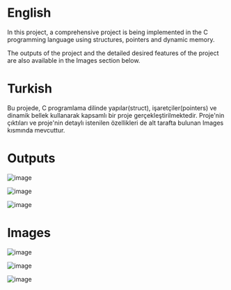 # English
In this project, a comprehensive project is being implemented in the C programming language using structures, pointers and dynamic memory.

The outputs of the project and the detailed desired features of the project are also available in the Images section below.

# Turkish
Bu projede, C programlama dilinde yapılar(struct), işaretçiler(pointers) ve
dinamik bellek kullanarak kapsamlı bir proje gerçekleştirilmektedir.
Proje'nin çıktıları ve proje'nin detaylı istenilen özellikleri de alt tarafta bulunan Images kısmında mevcuttur.



# Outputs
![image](https://github.com/user-attachments/assets/091ed9e0-86e9-40c8-801c-07fd47cb82bb)

![image](https://github.com/user-attachments/assets/b9007981-a0c3-498a-9547-2eabc000c41f)

![image](https://github.com/user-attachments/assets/4e94538e-788f-4d53-8e3c-bb2f1c99ced0)

# Images

![image](https://github.com/user-attachments/assets/275b1e45-f43e-4775-9f22-670db4872ebc)

![image](https://github.com/user-attachments/assets/e8205d61-8a15-4389-acd5-b492cb0432f2)

![image](https://github.com/user-attachments/assets/f9e6195a-0a74-4490-92da-0ce08e365786)






